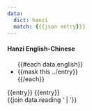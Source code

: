 ```yaml
---
data:
  dict: hanzi
  match: {{{json entry}}}
---
```


#### Hanzi English-Chinese

<ul>
  {{#each data.english}}
  <li>{{mask this ../entry}}</li>
  {{/each}}
</ul>

<!-- separator -->

<div>
  <span class="hanzi-display font-han inline-block"> {{entry}} </span>
  <x-speak-button class="speak-item--1"> {{entry}} </x-speak-button>
</div>

<div>
  {{join data.reading ' | '}}
</div>
